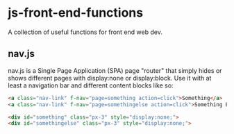 # js-front-end-functions
A collection of useful functions for front end web dev.

## nav.js
nav.js is a Single Page Application (SPA) page "router" that simply hides or shows different pages with display:none or display:block.
Use it with at least a navigation bar and different content blocks like so:
```html
<a class="nav-link" f-nav="page=something action=click">Something</a>
<a class="nav-link" f-nav="page=somethingelse action=click">Something Else</a>

<div id="something" class="px-3" style="display:none;">
<div id="somethingelse" class="px-3" style="display:none;">
```
